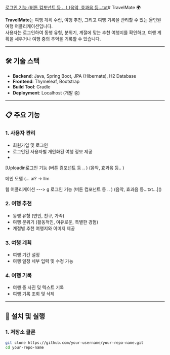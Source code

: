 [로그인 기능 (버튼 컴포넌트 등 .. ) (음악, 효과음 등...txt](https://github.com/user-attachments/files/17838905/default.txt)# TravelMate 🌍

**TravelMate**는 여행 계획 수립, 여행 추천, 그리고 여행 기록을 관리할 수 있는 올인원 여행 어플리케이션입니다.  
사용자는 로그인하여 동행 유형, 분위기, 계절에 맞는 추천 여행지를 확인하고, 여행 계획을 세우거나 여행 중의 추억을 기록할 수 있습니다.

---

## 🛠️ 기술 스택

- **Backend**: Java, Spring Boot, JPA (Hibernate), H2 Database
- **Frontend**: Thymeleaf, Bootstrap
- **Build Tool**: Gradle
- **Deployment**: Localhost (개발 중)

---

## 📋 주요 기능

### 1. 사용자 관리
- 회원가입 및 로그인
- 로그인된 사용자별 개인화된 여행 정보 제공
- 
[Uploadin로그인 기능 (버튼 컴포넌트 등 .. ) (음악, 효과음 등.. )

메인 모델 (... ai? -> llm

웹 어플리케이션 ---> 
g 로그인 기능 (버튼 컴포넌트 등 .. ) (음악, 효과음 등...txt…]()

### 2. 여행 추천
- 동행 유형 (연인, 친구, 가족)
- 여행 분위기 (활동적인, 여유로운, 특별한 경험)
- 계절별 추천 여행지와 이미지 제공

### 3. 여행 계획
- 여행 기간 설정
- 여행 일정 세부 입력 및 수정 가능

### 4. 여행 기록
- 여행 중 사진 및 텍스트 기록
- 여행 기록 조회 및 삭제

---

## 🚀 설치 및 실행

### 1. 저장소 클론
```bash
git clone https://github.com/your-username/your-repo-name.git
cd your-repo-name
